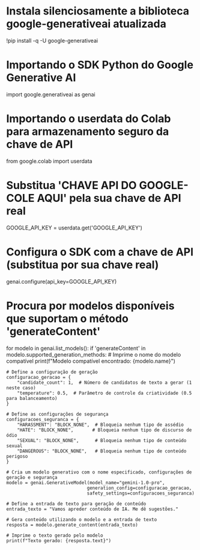 # Instala silenciosamente a biblioteca google-generativeai atualizada
!pip install -q -U google-generativeai

# Importando o SDK Python do Google Generative AI
import google.generativeai as genai

# Importando o userdata do Colab para armazenamento seguro da chave de API
from google.colab import userdata

# Substitua 'CHAVE API DO GOOGLE-COLE AQUI' pela sua chave de API real
GOOGLE_API_KEY = userdata.get('GOOGLE_API_KEY')

# Configura o SDK com a chave de API (substitua por sua chave real)
genai.configure(api_key=GOOGLE_API_KEY)

# Procura por modelos disponíveis que suportam o método 'generateContent'
for modelo in genai.list_models():
  if 'generateContent' in modelo.supported_generation_methods:
    # Imprime o nome do modelo compatível
    print(f"Modelo compatível encontrado: {modelo.name}")

    # Define a configuração de geração
    configuracao_geracao = {
        "candidate_count": 1,  # Número de candidatos de texto a gerar (1 neste caso)
        "temperature": 0.5,  # Parâmetro de controle da criatividade (0.5 para balanceamento)
    }

    # Define as configurações de segurança
    configuracoes_seguranca = {
        "HARASSMENT": "BLOCK_NONE",  # Bloqueia nenhum tipo de assédio
        "HATE": "BLOCK_NONE",       # Bloqueia nenhum tipo de discurso de ódio
        "SEXUAL": "BLOCK_NONE",      # Bloqueia nenhum tipo de conteúdo sexual
        "DANGEROUS": "BLOCK_NONE",   # Bloqueia nenhum tipo de conteúdo perigoso
    }

    # Cria um modelo generativo com o nome especificado, configurações de geração e segurança
    modelo = genai.GenerativeModel(model_name="gemini-1.0-pro",
                                  generation_config=configuracao_geracao,
                                  safety_settings=configuracoes_seguranca)

    # Define a entrada de texto para geração de conteúdo
    entrada_texto = "Vamos apreder conteúdo de IA. Me dê sugestões."

    # Gera conteúdo utilizando o modelo e a entrada de texto
    resposta = modelo.generate_content(entrada_texto)

    # Imprime o texto gerado pelo modelo
    print(f"Texto gerado: {resposta.text}")
